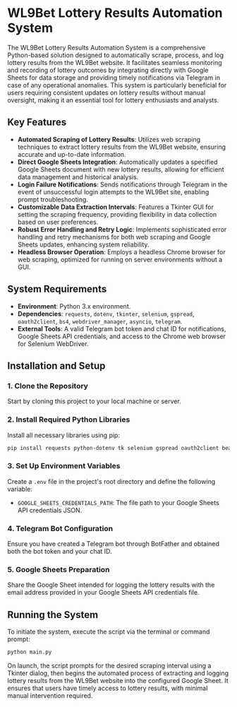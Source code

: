 # WL9Bet Lottery Results Automation System

The WL9Bet Lottery Results Automation System is a comprehensive Python-based solution designed to automatically scrape, process, and log lottery results from the WL9Bet website. It facilitates seamless monitoring and recording of lottery outcomes by integrating directly with Google Sheets for data storage and providing timely notifications via Telegram in case of any operational anomalies. This system is particularly beneficial for users requiring consistent updates on lottery results without manual oversight, making it an essential tool for lottery enthusiasts and analysts.

## Key Features

- **Automated Scraping of Lottery Results**: Utilizes web scraping techniques to extract lottery results from the WL9Bet website, ensuring accurate and up-to-date information.
- **Direct Google Sheets Integration**: Automatically updates a specified Google Sheets document with new lottery results, allowing for efficient data management and historical analysis.
- **Login Failure Notifications**: Sends notifications through Telegram in the event of unsuccessful login attempts to the WL9Bet site, enabling prompt troubleshooting.
- **Customizable Data Extraction Intervals**: Features a Tkinter GUI for setting the scraping frequency, providing flexibility in data collection based on user preferences.
- **Robust Error Handling and Retry Logic**: Implements sophisticated error handling and retry mechanisms for both web scraping and Google Sheets updates, enhancing system reliability.
- **Headless Browser Operation**: Employs a headless Chrome browser for web scraping, optimized for running on server environments without a GUI.

## System Requirements

- **Environment**: Python 3.x environment.
- **Dependencies**: `requests`, `dotenv`, `tkinter`, `selenium`, `gspread`, `oauth2client`, `bs4`, `webdriver_manager`, `asyncio`, `telegram`.
- **External Tools**: A valid Telegram bot token and chat ID for notifications, Google Sheets API credentials, and access to the Chrome web browser for Selenium WebDriver.

## Installation and Setup

### 1. Clone the Repository

Start by cloning this project to your local machine or server.

### 2. Install Required Python Libraries

Install all necessary libraries using pip:

```bash
pip install requests python-dotenv tk selenium gspread oauth2client beautifulsoup4 webdriver-manager asyncio python-telegram-bot
```

### 3. Set Up Environment Variables

Create a `.env` file in the project's root directory and define the following variable:

- `GOOGLE_SHEETS_CREDENTIALS_PATH`: The file path to your Google Sheets API credentials JSON.

### 4. Telegram Bot Configuration

Ensure you have created a Telegram bot through BotFather and obtained both the bot token and your chat ID.

### 5. Google Sheets Preparation

Share the Google Sheet intended for logging the lottery results with the email address provided in your Google Sheets API credentials file.

## Running the System

To initiate the system, execute the script via the terminal or command prompt:

```bash
python main.py
```

On launch, the script prompts for the desired scraping interval using a Tkinter dialog, then begins the automated process of extracting and logging lottery results from the WL9Bet website into the configured Google Sheet. It ensures that users have timely access to lottery results, with minimal manual intervention required.